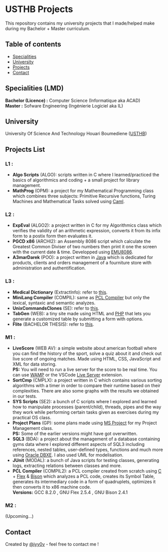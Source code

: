# USTHB Projects

This repository contains my university projects that I made/helped make during my Bachelor + Master curriculum.
<br />

## Table of contents
- [Specialities](#specialities)
- [University](#university)
- [Projects](#projects-list)
- [Contact](#contact)

## Specialities (LMD)
**Bachelor (Licence) :** Computer Science (Informatique aka ACAD) <br />
**Master :** Sofware Engineering (Ingénierie Logiciel aka IL)

## University
University Of Science And Technology Houari Boumediene ([USTHB](https://www.usthb.dz))

## Projects List
### L1 :
- **Algo Scripts** (ALGO): scripts written in C where I learned/practiced the basics of algorithmics and coding + a small project for library management.
- **MathProg** (OPM): a project for my Mathematical Programming class which combines three subjects: Primitive Recursive functions, Turing Machines and Mathematical Tasks solved using [Caml](https://caml.inria.fr).
### L2 :
- **ExpEval** (ALGO2): a project written in C for my Algorithmics class which verifies the validity of an arithmetic expression, converts it from its infix form to a postix form then evaluates it.
- **PGCD x86** (ARCHI2): an Assembly 8086 script which calculate the Greatest Common Diviser of two numbers then print it one the screen with the current date & time. Developped using [EMU8086](https://emu8086-microprocessor-emulator.en.softonic.com).
- **A3marDarek** (POO): a project written in [Java](https://www.java.com/) which is dedicated for products, clients and orders management of a fourniture store with administration and authentification.
### L3 :
- **Medical Dictionary** (ExtractInfo): refer to [this](https://github.com/iyy0v/Dictionnaire-medical-Python-Unitex-Gramlab).
- **MiniLang Compiler** (COMPIL): same as [PCL Compiler](#pcl) but only the lexical, syntaxic and semantic analyzes.
- **UnixCommandsClones** (SE): refer to [this](https://github.com/iyy0v/Unix-commands-clones).
- **TabGen** (WEB): a tiny site made using HTML and [PHP](https://www.php.net) that lets you generate a customized table by submitting a form with options.
- **Flite** (BACHELOR THESIS): refer to [this](https://github.com/iyy0v/flite).
### M1 :
- **LiveScore** (WEB AV): a simple website about american football where you can find the history of the sport, solve a quiz about it and check out live score of ongoing matches. Made using HTML, CSS, JavaScript and XML for data storing. <br /> 
**PS:** You will need to run a live server for the score to be real time. You can use [WAMP](https://www.wampserver.com/en/) or the VSCode [Live Server](https://marketplace.visualstudio.com/items?itemName=ritwickdey.LiveServer) extension.
- **SortCmp** (CMPLX): a project written in C which contains various sorting algorithms with a timer in order to compare their runtime based on their complexities. There are also some graphs with the results we obtained in our tests.
- **SYS Scripts** (SE2): a bunch of C scripts where I explored and learned how to manipulate processes (parent/child), threads, pipes and the way they work while performing certain tasks given as exercises during my practical OS class.
- **Project Plans** (GP): some plans made using [MS Project](https://www.microsoft.com/en-ww/microsoft-365/project/project-management-software) for my Project Management class. <br />
**PS:** Some of the earlier versions might have got overwritten.
- **SQL3** (BDA): a project about the management of a database containing gyms data where I explored different aspects of SQL3 including references, nested tables, user-defined types, functions and much more using [Oracle DBXE](https://www.oracle.com/database/technologies/appdev/xe.html). I also used UML for modelisation.
- **JUnit** (MODAL): a bunch of Java scripts for testing classes, generating logs, extracting relations between classes and more.
- <a name="pcl">**PCL Compiler** (COMPIL2): a PCL compiler created from scratch using [C](https://www.mingw-w64.org) + [Flex](https://github.com/westes/flex) & [Bison](https://www.gnu.org/software/bison) which analyzes a PCL code, creates its Symbol Table, generates its intermediary code in a form of quadruplets, optimizes it then converts it to x86 machine code. <br /> 
**Versions:** GCC 8.2.0 , GNU Flex 2.5.4 ,  GNU Bison 2.4.1 </a>

### M2 :
(Upcoming...)

## Contact
Created by [@iyy0v](https://www.ayoub-dev.com) - feel free to contact me !

